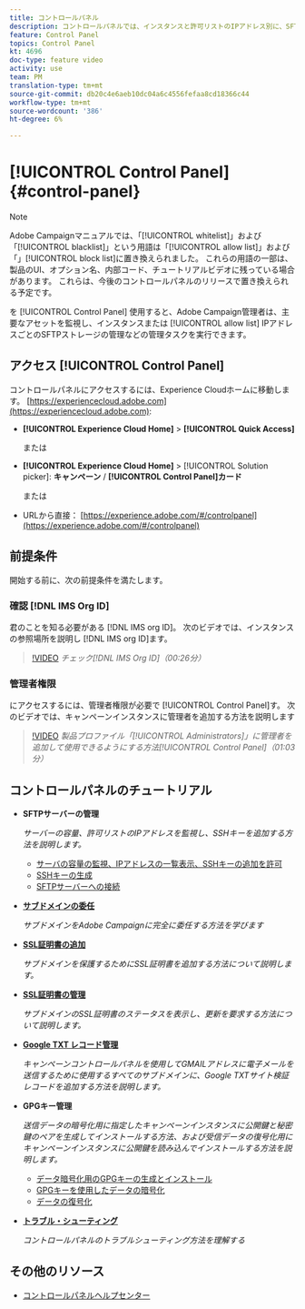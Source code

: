 ```yaml
---
title: コントロールパネル
description: コントロールパネルでは、インスタンスと許可リストのIPアドレス別に、SFTPストレージを監視および管理できます。
feature: Control Panel
topics: Control Panel
kt: 4696
doc-type: feature video
activity: use
team: PM
translation-type: tm+mt
source-git-commit: db20c4e6aeb10dc04a6c4556fefaa8cd18366c44
workflow-type: tm+mt
source-wordcount: '386'
ht-degree: 6%

---
```



# [!UICONTROL Control Panel] {#control-panel}

>[!NOTE]
>
>Adobe Campaignマニュアルでは、「[!UICONTROL whitelist]」および「[!UICONTROL blacklist]」という用語は「[!UICONTROL allow list]」および「」[!UICONTROL block list]に置き換えられました。 これらの用語の一部は、製品のUI、オプション名、内部コード、チュートリアルビデオに残っている場合があります。 これらは、今後のコントロールパネルのリリースで置き換えられる予定です。

を [!UICONTROL Control Panel] 使用すると、Adobe Campaign管理者は、主要なアセットを監視し、インスタンスまたは [!UICONTROL allow list] IPアドレスごとのSFTPストレージの管理などの管理タスクを実行できます。

## アクセス [!UICONTROL Control Panel]

コントロールパネルにアクセスするには、Experience Cloudホームに移動します。 [https://experiencecloud.adobe.com](https://experiencecloud.adobe.com):

* **[!UICONTROL Experience Cloud Home]** > **[!UICONTROL Quick Access]**

   または
* **[!UICONTROL Experience Cloud Home]**  > [!UICONTROL Solution picker]: **キャンペーン** / **[!UICONTROL Control Panel]カード&#x200B;**

   または

* URLから直接： [https://experience.adobe.com/#/controlpanel](https://experience.adobe.com/#/controlpanel)

## 前提条件

開始する前に、次の前提条件を満たします。

### 確認 [!DNL IMS Org ID]

君のことを知る必要がある [!DNL IMS org ID]。 次のビデオでは、インスタンスの参照場所を説明し [!DNL IMS org ID]ます。

>[!VIDEO](https://video.tv.adobe.com/v/27183?quality=12)
*チェック[!DNL IMS Org ID]（00:26分）*

### 管理者権限

にアクセスするには、管理者権限が必要で [!UICONTROL Control Panel]す。
次のビデオでは、キャンペーンインスタンスに管理者を追加する方法を説明します

>[!VIDEO](https://video.tv.adobe.com/v/27147?quality=12)
*製品プロファイル「[!UICONTROL Administrators]」に管理者を追加して使用できるようにする方法[!UICONTROL Control Panel]（01:03分）*

## コントロールパネルのチュートリアル

* **SFTPサーバーの管理**

   *サーバーの容量、許可リストのIPアドレスを監視し、SSHキーを追加する方法を説明します。*

   * [サーバの容量の監視、IPアドレスの一覧表示、SSHキーの追加を許可](/help/administrating/control-panel/monitoring-server-capacity-allow-listing-adding-ssh-key.md)
   * [SSHキーの生成](/help/administrating/control-panel/generate-ssh-key.md)
   * [SFTPサーバーへの接続](/help/administrating/control-panel/connect-to-sftp-server.md)
* **[サブドメインの委任](/help/administrating/control-panel/subdomain-delegation.md)**

   *サブドメインをAdobe Campaignに完全に委任する方法を学びます*
* **[SSL証明書の追加](/help/administrating/control-panel/adding-ssl-certificates.md)**

   *サブドメインを保護するためにSSL証明書を追加する方法について説明します。*
* **[SSL証明書の管理](/help/administrating/control-panel/managing-ssl-certificates.md)**

   *サブドメインのSSL証明書のステータスを表示し、更新を要求する方法について説明します。*
* **[Google TXT レコード管理](/help/administrating/control-panel/google-txt-record-management.md)**

   *キャンペーンコントロールパネルを使用してGMAILアドレスに電子メールを送信するために使用するすべてのサブドメインに、Google TXTサイト検証レコードを追加する方法を説明します。*

* **GPGキー管理**

   *送信データの暗号化用に指定したキャンペーンインスタンスに公開鍵と秘密鍵のペアを生成してインストールする方法、および受信データの復号化用にキャンペーンインスタンスに公開鍵を読み込んでインストールする方法を説明します。*

   * [データ暗号化用のGPGキーの生成とインストール](./gpg-key-management/generating-and-installing-gpg-keys-for-data-encryption.md)
   * [GPGキーを使用したデータの暗号化](./gpg-key-management/using-a-gpg-key-to-encrypt-data.md)
   * [データの復号化](./gpg-key-management/decrypting-data.md)

* **[トラブル・シューティング](/help/administrating/control-panel/trouble-shooting.md)**

   *コントロールパネルのトラブルシューティング方法を理解する*

## その他のリソース

* [コントロールパネルヘルプセンター](https://docs.adobe.com/content/help/ja-JP/control-panel/using/control-panel-home.html)

